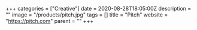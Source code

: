 +++
categories = ["Creative"]
date = 2020-08-28T18:05:00Z
description = ""
image = "/products/pitch.jpg"
tags = []
title = "Pitch"
website = "https://pitch.com"
parent = ""
+++
